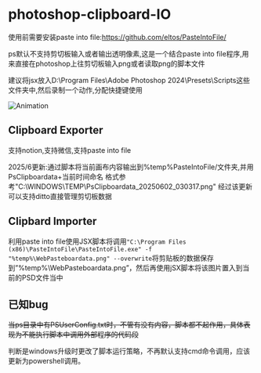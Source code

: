 ﻿# photoshop-clipboard-IO
使用前需要安装paste into file:https://github.com/eltos/PasteIntoFile/

ps默认不支持剪切板输入或者输出透明像素,这是一个结合paste into file程序,用来直接在photoshop上往剪切板输入png或者读取png的脚本文件

建议将jsx放入D:\Program Files\Adobe Photoshop 2024\Presets\Scripts这些文件夹中,然后录制一个动作,分配快捷键使用

![Animation](https://github.com/user-attachments/assets/b40093e7-c2c1-4366-b908-6bd74d366ecf)

## Clipboard Exporter
支持notion,支持微信,支持paste into file

2025/6更新:通过脚本将当前画布内容输出到%temp%PasteIntoFile/文件夹,并用PsClipboardata+当前时间命名
格式参考"C:\WINDOWS\TEMP\PsClipboardata_20250602_030317.png"
经过该更新可以支持ditto直接管理剪切板数据

## Clipbard lmporter
利用paste into file使用JSX脚本将调用`"C:\Program Files (x86)\PasteIntoFile\PasteIntoFile.exe" -f "%temp%\WebPasteboardata.png" --overwrite`将剪贴板的数据保存到”%temp%\WebPasteboardata.png”，然后再使用jSX脚本将该图片置入到当前的PSD文件当中

## 已知bug
~~当ps目录中有PSUserConfig.txt时，不管有没有内容，脚本都不起作用，具体表现为不能执行脚本中调用外部程序的代码段~~

判断是windows升级时更改了脚本运行策略，不再默认支持cmd命令调用，应该更新为powershell调用。




